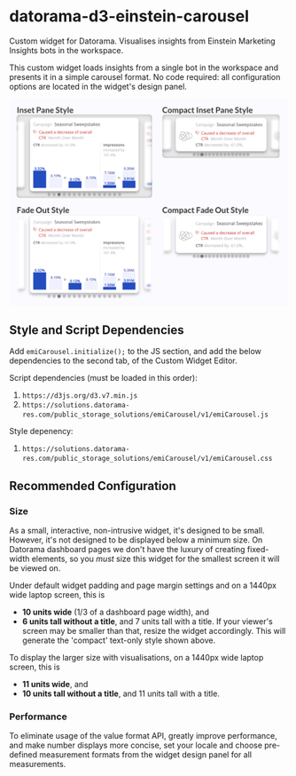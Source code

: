 # datorama-d3-einstein-carousel
Custom widget for Datorama. Visualises insights from Einstein Marketing Insights bots in the workspace.

This custom widget loads insights from a single bot in the workspace and presents it in a simple carousel format. No code required: all configuration options are located in the widget's design panel.

![Preview image](image.png)

## Style and Script Dependencies
Add `emiCarousel.initialize();` to the JS section, and add the below dependencies to the second tab, of the Custom Widget Editor.

Script dependencies (must be loaded in this order):
1. `https://d3js.org/d3.v7.min.js`
2. `https://solutions.datorama-res.com/public_storage_solutions/emiCarousel/v1/emiCarousel.js`

Style depenency:
1. `https://solutions.datorama-res.com/public_storage_solutions/emiCarousel/v1/emiCarousel.css`

## Recommended Configuration
### Size
As a small, interactive, non-intrusive widget, it's designed to be small. However, it's not designed to be displayed below a minimum size. On Datorama dashboard pages we don't have the luxury of creating fixed-width elements, so you *must* size this widget for the smallest screen it will be viewed on.

Under default widget padding and page margin settings and on a 1440px wide laptop screen, this is
* **10 units wide** (1/3 of a dashboard page width), and
* **6 units tall without a title**, and 7 units tall with a title.
If your viewer's screen may be smaller than that, resize the widget accordingly. This will generate the 'compact' text-only style shown above.

To display the larger size with visualisations, on a 1440px wide laptop screen, this is
* **11 units wide**, and
* **10 units tall without a title**, and 11 units tall with a title.

### Performance
To eliminate usage of the value format API, greatly improve performance, and make number displays more concise, set your locale and choose pre-defined measurement formats from the widget design panel for all measurements.